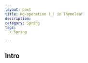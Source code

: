 ```yaml
---
layout: post
title: No-operation (_) in Thymeleaf
description: 
category: Spring
tags:
  - Spring

---
```


## Intro
